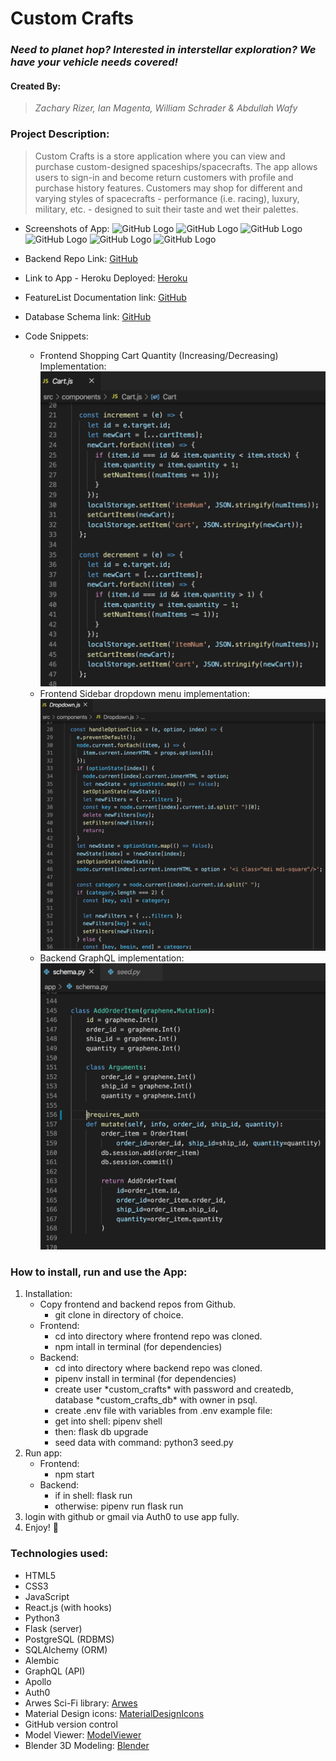 # Custom Crafts

### *Need to planet hop? Interested in interstellar exploration? We have your vehicle needs covered!*

#### Created By:
> *Zachary Rizer, Ian Magenta, William Schrader & Abdullah Wafy*

### Project Description:
> Custom Crafts is a store application where you can view and purchase custom-designed spaceships/spacecrafts. The app allows users to sign-in and become return customers with profile and purchase history features. Customers may shop for different and varying styles of spacecrafts \- performance \(i.e. racing), luxury, military, etc. \- designed to suit their taste and wet their palettes.

* Screenshots of App:
![GitHub Logo](/documentation/ReadmeScreenShot2.png)
![GitHub Logo](/documentation/ReadmeScreenShot4.png)
![GitHub Logo](/documentation/ReadmeScreenShot5.png)
![GitHub Logo](/documentation/ReadmeScreenShot6.png)
![GitHub Logo](/documentation/ReadmeScreenShot7.png)
![GitHub Logo](/documentation/ReadmeScreenShot8.png)

* Backend Repo Link:
[GitHub](https://github.com/ZacharyRizer/Custom-Crafts-api)

* Link to App - Heroku Deployed:
[Heroku](https://customcrafts.herokuapp.com)

* FeatureList Documentation link:
[GitHub](https://github.com/ZacharyRizer/Custom-Crafts/blob/master/documentation/featureList.md)

* Database Schema link:
[GitHub](https://github.com/ZacharyRizer/Custom-Crafts/blob/master/documentation/database.md)

* Code Snippets:
  * Frontend Shopping Cart Quantity \(Increasing/Decreasing) Implementation:
![GitHub Logo](/documentation/CodeSnippet-cartjs.png)
  * Frontend Sidebar dropdown menu implementation:
![GitHub Logo](/documentation/CodeSnippet-dropdown-sidebar.png)
  * Backend GraphQL implementation:
![GitHub Logo](/documentation/CodeSnippet-gqlschema.png)

### How to install, run and use the App:
1. Installation:
   * Copy frontend and backend repos from Github.
     * git clone in directory of choice.
   * Frontend:
     * cd into directory where frontend repo was cloned.
     * npm intall in terminal \(for dependencies)
   * Backend:
     * cd into directory where backend repo was cloned.
     * pipenv install in terminal \(for dependencies)
     * create user \*custom_crafts\* with password and createdb, database \*custom_crafts_db\* with owner in psql.
     * create .env file with variables from .env example file:
     * get into shell: pipenv shell
     * then: flask db upgrade
     * seed data with command: python3 seed.py
2. Run app:
   * Frontend:
     * npm start
   * Backend:
     * if in shell: flask run
     * otherwise: pipenv run flask run
3. login with github or gmail via Auth0 to use app fully.
4. Enjoy! :rocket:

### Technologies used:
* HTML5
* CSS3
* JavaScript
* React.js (with hooks)
* Python3
* Flask (server)
* PostgreSQL (RDBMS)
* SQLAlchemy (ORM)
* Alembic
* GraphQL (API)
* Apollo
* Auth0
* Arwes Sci-Fi library: [Arwes](https://arwes.dev/)
* Material Design icons: [MaterialDesignIcons](https://materialdesignicons.com/)
* GitHub version control
* Model Viewer: [ModelViewer](https://modelviewer.dev/)
* Blender 3D Modeling: [Blender](https://www.blender.org/)
